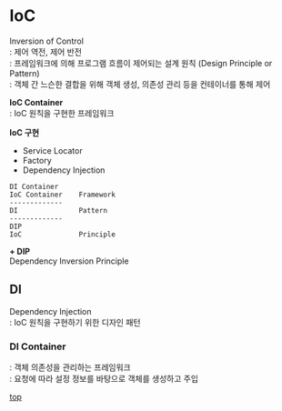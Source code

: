 # IoC
Inversion of Control   
: 제어 역전, 제어 반전   
: 프레임워크에 의해 프로그램 흐름이 제어되는 설계 원칙 (Design Principle or Pattern)     
: 객체 간 느슨한 결합을 위해 객체 생성, 의존성 관리 등을 컨테이너를 통해 제어


**IoC Container**   
: IoC 원칙을 구현한 프레임워크   


**IoC 구현**  
- Service Locator
- Factory
- Dependency Injection


```
DI Container
IoC Container    Framework
-------------
DI               Pattern
-------------
DIP
IoC              Principle
```


**+ DIP**  
Dependency Inversion Principle  



## DI
Dependency Injection   
: IoC 원칙을 구현하기 위한 디자인 패턴  



### DI Container  
: 객체 의존성을 관리하는 프레임워크   
: 요청에 따라 설정 정보를 바탕으로 객체를 생성하고 주입    



[top](#)
